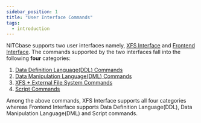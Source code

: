 ```yaml
---
sidebar_position: 1
title: "User Interface Commands"
tags:
  - introduction
---
```


NITCbase supports two user interfaces namely, [XFS Interface](../Misc/XFS%20Interface.md) and [Frontend Interface](../Design/Frontend.md). The commands supported by the two interfaces fall into the following **four** categories:

1. [Data Definition Language(DDL) Commands ](./ddl.md)
2. [Data Manipulation Language(DML) Commands](./dml.md)
3. [XFS + External File System Commands](./efs.md)
4. [Script Commands](./script-cmds.md)

Among the above commands, XFS Interface supports all four categories whereas Frontend Interface supports Data Definition Language(DDL), Data Manipulation Language(DML) and Script commands.
